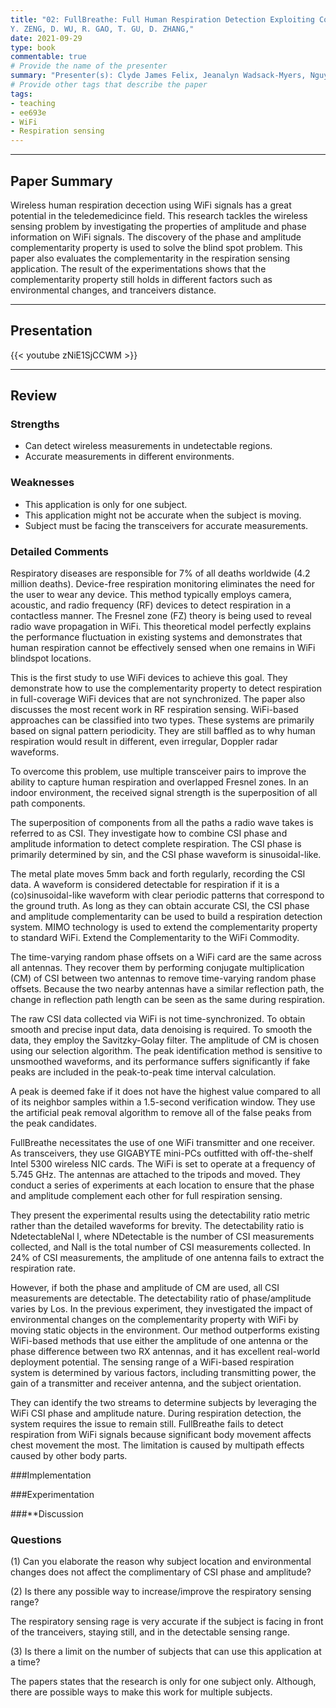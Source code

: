 ```yaml
---
title: "02: FullBreathe: Full Human Respiration Detection Exploiting Complementarity of CSI Phase and Amplitude of WiFi Signals
Y. ZENG, D. WU, R. GAO, T. GU, D. ZHANG,"
date: 2021-09-29
type: book
commentable: true
# Provide the name of the presenter
summary: "Presenter(s): Clyde James Felix, Jeanalyn Wadsack-Myers, Nguyen Banh"
# Provide other tags that describe the paper
tags:
- teaching
- ee693e
- WiFi
- Respiration sensing
---
```

***
## Paper Summary
Wireless human respiration decection using WiFi signals has a great potential in the teledemedicince field. This research tackles the wireless sensing problem by investigating the properties of amplitude and phase information on WiFi signals. The discovery of the phase and amplitude complementarity property is used to solve the blind spot problem. This paper also evaluates the complementarity in the respiration sensing application. The result of the experimentations shows that the complementarity property still holds in different factors such as environmental changes, and tranceivers distance. 
***
## Presentation
{{< youtube zNiE1SjCCWM >}}
***
## Review
### Strengths
- Can detect wireless measurements in undetectable regions.
- Accurate measurements in different environments.

### Weaknesses
- This application is only for one subject.
- This application might not be accurate when the subject is moving.
- Subject must be facing the transceivers for accurate measurements.

### Detailed Comments
Respiratory diseases are responsible for 7% of all deaths worldwide (4.2 million deaths). Device-free respiration monitoring eliminates the need for the user to wear any device. This method typically employs camera, acoustic, and radio frequency (RF) devices to detect respiration in a contactless manner. The Fresnel zone (FZ) theory is being used to reveal radio wave propagation in WiFi. This theoretical model perfectly explains the performance fluctuation in existing systems and demonstrates that human respiration cannot be effectively sensed when one remains in WiFi blindspot locations.

This is the first study to use WiFi devices to achieve this goal. They demonstrate how to use the complementarity property to detect respiration in full-coverage WiFi devices that are not synchronized. The paper also discusses the most recent work in RF respiration sensing. WiFi-based approaches can be classified into two types. These systems are primarily based on signal pattern periodicity. They are still baffled as to why human respiration would result in different, even irregular, Doppler radar waveforms.

To overcome this problem, use multiple transceiver pairs to improve the ability to capture human respiration and overlapped Fresnel zones. In an indoor environment, the received signal strength is the superposition of all path components.

The superposition of components from all the paths a radio wave takes is referred to as CSI. They investigate how to combine CSI phase and amplitude information to detect complete respiration. The CSI phase is primarily determined by sin, and the CSI phase waveform is sinusoidal-like.


The metal plate moves 5mm back and forth regularly, recording the CSI data. A waveform is considered detectable for respiration if it is a (co)sinusoidal-like waveform with clear periodic patterns that correspond to the ground truth. As long as they can obtain accurate CSI, the CSI phase and amplitude complementarity can be used to build a respiration detection system. MIMO technology is used to extend the complementarity property to standard WiFi. Extend the Complementarity to the WiFi Commodity.

The time-varying random phase offsets on a WiFi card are the same across all antennas. They recover them by performing conjugate multiplication (CM) of CSI between two antennas to remove time-varying random phase offsets. Because the two nearby antennas have a similar reflection path, the change in reflection path length can be seen as the same during respiration.

The raw CSI data collected via WiFi is not time-synchronized. To obtain smooth and precise input data, data denoising is required. To smooth the data, they employ the Savitzky-Golay filter. The amplitude of CM is chosen using our selection algorithm. The peak identification method is sensitive to unsmoothed waveforms, and its performance suffers significantly if fake peaks are included in the peak-to-peak time interval calculation.

A peak is deemed fake if it does not have the highest value compared to all of its neighbor samples within a 1.5-second verification window. They use the artificial peak removal algorithm to remove all of the false peaks from the peak candidates.

FullBreathe necessitates the use of one WiFi transmitter and one receiver. As transceivers, they use GIGABYTE mini-PCs outfitted with off-the-shelf Intel 5300 wireless NIC cards. The WiFi is set to operate at a frequency of 5.745 GHz. The antennas are attached to the tripods and moved. They conduct a series of experiments at each location to ensure that the phase and amplitude complement each other for full respiration sensing.

They present the experimental results using the detectability ratio metric rather than the detailed waveforms for brevity. The detectability ratio is NdetectableNal l, where NDetectable is the number of CSI measurements collected, and Nall is the total number of CSI measurements collected. In 24% of CSI measurements, the amplitude of one antenna fails to extract the respiration rate.

However, if both the phase and amplitude of CM are used, all CSI measurements are detectable. The detectability ratio of phase/amplitude varies by Los. In the previous experiment, they investigated the impact of environmental changes on the complementarity property with WiFi by moving static objects in the environment. Our method outperforms existing WiFi-based methods that use either the amplitude of one antenna or the phase difference between two RX antennas, and it has excellent real-world deployment potential. The sensing range of a WiFi-based respiration system is determined by various factors, including transmitting power, the gain of a transmitter and receiver antenna, and the subject orientation.

They can identify the two streams to determine subjects by leveraging the WiFi CSI phase and amplitude nature. During respiration detection, the system requires the issue to remain still. FullBreathe fails to detect respiration from WiFi signals because significant body movement affects chest movement the most. The limitation is caused by multipath effects caused by other body parts.

###Implementation

###Experimentation

###**Discussion

### Questions
(1) Can you elaborate the reason why subject location and environmental changes does not affect the complimentary of CSI phase and amplitude?

(2) Is there any possible way to increase/improve the respiratory sensing range? 

The respiratory sensing rage is very accurate if the subject is facing in front of the tranceivers, staying still, and in the detectable sensing range.

(3) Is there a limit on the number of subjects that can use this application at a time?

The papers states that the research is only for one subject only. Although, there are possible ways to make this work for multiple subjects.
